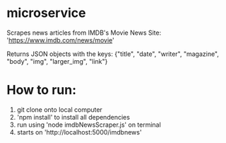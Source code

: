 # microservice

Scrapes news articles from IMDB's Movie News Site: 'https://www.imdb.com/news/movie'

Returns JSON objects with the keys: {"title", "date", "writer", "magazine", "body", "img", "larger_img", "link"} 

# How to run: 
1. git clone onto local computer 
2. 'npm install' to install all dependencies 
3. run using 'node imdbNewsScraper.js' on terminal 
4. starts on 'http://localhost:5000/imdbnews'
